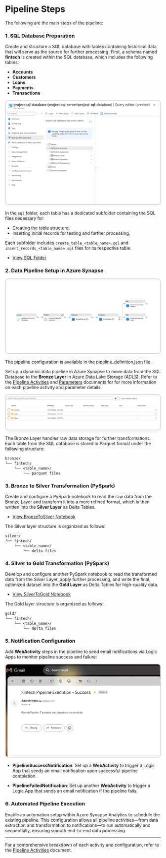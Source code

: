 # Pipeline Steps

The following are the main steps of the pipeline:

### 1. SQL Database Preparation

Create and structure a SQL database with tables containing historical data that will serve as the source for further processing. First, a schema named **fintech** is created within the SQL database, which includes the following tables:

- **Accounts**
- **Customers**
- **Loans**
- **Payments**
- **Transactions**

<img src="../assets/images/sql_database_tables.png" alt="SQL Database Tables" style="border: 2px solid #d3d3d3; border-radius: 10px;" width="500">

In the `sql` folder, each table has a dedicated subfolder containing the SQL files necessary for:
- Creating the table structure.
- Inserting initial records for testing and further processing.

Each subfolder includes `create_table_<table_name>.sql` and `insert_records_<table_name>.sql` files for its respective table. 

   - [View SQL Folder](../sql/)

### 2. Data Pipeline Setup in Azure Synapse

<img src="../assets/images/fintech_pipeline.png" alt="SQL Database Tables" style="border: 2px solid #d3d3d3; border-radius: 10px;" width="500">

The pipeline configuration is available in the [pipeline_definition.json](../src/pipeline/pipeline_definition.json) file.

Set up a dynamic data pipeline in Azure Synapse to move data from the SQL Database to the **Bronze Layer** in Azure Data Lake Storage (ADLS). Refer to the [Pipeline Activities](Pipeline_Activities.md) and [Parameters](Parameters.md) documents for for more information on each pipeline activity and parameter details.

<img src="../assets/images/storage_account_layers.png" alt="SQL Database Tables" style="border: 2px solid #d3d3d3; border-radius: 10px;" width="500">

The Bronze Layer handles raw data storage for further transformations. Each table from the SQL database is stored in Parquet format under the following structure:

```
bronze/
└── fintech/
    └── <table_name>/
        └── parquet files
```

### 3. Bronze to Silver Transformation (PySpark)

Create and configure a PySpark notebook to read the raw data from the Bronze Layer and transform it into a more refined format, which is then written into the **Silver Layer** as Delta Tables.
   - [View BronzeToSilver Notebook](../notebooks/BronzeToSilver_ETL.ipynb)

The Silver layer structure is organized as follows:

```
silver/
└── fintech/
    └── <table_name>/
        └── delta files
```

### 4. Silver to Gold Transformation (PySpark)

Develop and configure another PySpark notebook to read the transformed data from the Silver Layer, apply further processing, and write the final, optimized dataset into the **Gold Layer** as Delta Tables for high-quality data.
   - [View SilverToGold Notebook](../notebooks/SilverToGold_ETL.ipynb)

The Gold layer structure is organized as follows:

```
gold/
└── fintech/
    └── <table_name>/
        └── delta files
```

### 5. Notification Configuration

Add **WebActivity** steps in the pipeline to send email notifications via Logic Apps to monitor pipeline success and failure:

<img src="../assets/images/email_success.png" alt="SQL Database Tables" style="border: 2px solid #d3d3d3; border-radius: 10px;" width="500">

- **PipelineSuccessNotification**: Set up a **WebActivity** to trigger a Logic App that sends an email notification upon successful pipeline completion.
  
- **PipelineFailedNotification**: Set up another **WebActivity** to trigger a Logic App that sends an email notification if the pipeline fails.

### 6. Automated Pipeline Execution

Enable an automation setup within Azure Synapse Analytics to schedule the existing pipeline. This configuration allows all pipeline activities—from data extraction and transformation to notifications—to run automatically and sequentially, ensuring smooth end-to-end data processing.

---

For a comprehensive breakdown of each activity and configuration, refer to the [Pipeline Activities](Pipeline_Activities.md) document.
